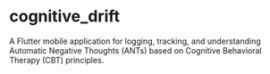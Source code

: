 # cognitive_drift

A Flutter mobile application for logging, tracking, and understanding Automatic Negative Thoughts (ANTs) based on Cognitive Behavioral Therapy (CBT) principles.

